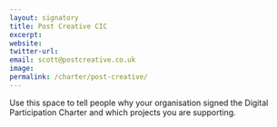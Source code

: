 ```yaml
---
layout: signatory
title: Post Creative CIC
excerpt: 
website: 
twitter-url: 
email: scott@postcreative.co.uk
image: 
permalink: /charter/post-creative/
---
```


Use this space to tell people why your organisation signed the Digital Participation Charter and which projects you are supporting.
